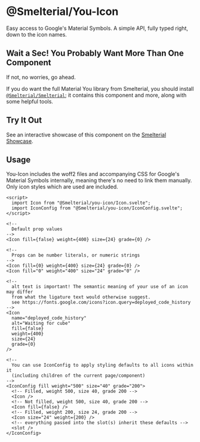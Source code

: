 [`@Smelterial/Smelterial`]: https://npmjs.com/package/@smelterial/smelterial
[Smelterial Showcase]: https://smelterial.dev/showcase/you-icon

# @Smelterial/You-Icon

Easy access to Google's Material Symbols. A simple API, fully typed right,
down to the icon names.

## Wait a Sec! You Probably Want More Than One Component

If not, no worries, go ahead.

If you do want the full Material You library from Smelterial, you should install
[`@Smelterial/Smelterial`]; it contains this component and more, along with some helpful tools.

## Try It Out

See an interactive showcase of this component on the [Smelterial Showcase].

## Usage

You-Icon includes the woff2 files and accompanying CSS for Google's Material Symbols internally,
meaning there's no need to link them manually. Only icon styles which are used are included.

```svelte
<script>
  import Icon from "@Smelterial/you-icon/Icon.svelte";
  import IconConfig from "@Smelterial/you-icon/IconConfig.svelte";
</script>

<!--
  Default prop values
-->
<Icon fill={false} weight={400} size={24} grade={0} />

<!--
  Props can be number literals, or numeric strings
-->
<Icon fill={0} weight={400} size={24} grade={0} />
<Icon fill="0" weight="400" size="24" grade="0" />

<!--
  alt text is important! The semantic meaning of your use of an icon may differ
  from what the ligature text would otherwise suggest.
  see https://fonts.google.com/icons?icon.query=deployed_code_history
-->
<Icon
  name="deployed_code_history"
  alt="Waiting for cube"
  fill={false}
  weight={400}
  size={24}
  grade={0}
/>

<!--
  You can use IconConfig to apply styling defaults to all icons within it
  (including children of the current page/component)
-->
<IconConfig fill weight="500" size="40" grade="200">
  <!-- Filled, weight 500, size 40, grade 200 -->
  <Icon />
  <!-- Not filled, weight 500, size 40, grade 200 -->
  <Icon fill={false} />
  <!-- Filled, weight 200, size 24, grade 200 -->
  <Icon size="24" weight={200} />
  <!-- everything passed into the slot(s) inherit these defaults -->
  <slot />
</IconConfig>
```
